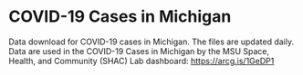 # COVID-19 Cases in Michigan
Data download for COVID-19 cases in Michigan. The files are updated daily.
Data are used in the COVID-19 Cases in Michigan by the MSU Space, Health, and Community (SHAC) Lab dashboard: https://arcg.is/1GeDP1
